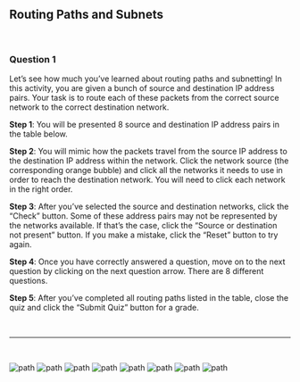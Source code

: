 ## Routing Paths and Subnets

<br>

### Question 1

Let’s see how much you’ve learned about routing paths and subnetting! In this activity, you are given a bunch of source and destination IP address pairs. Your task is to route each of these packets from the correct source network to the correct destination network.

**Step 1**: You will be presented 8 source and destination IP address pairs in the table below.

**Step 2**: You will mimic how the packets travel from the source IP address to the destination IP address within the network. Click the network source (the corresponding orange bubble) and click all the networks it needs to use in order to reach the destination network. You will need to click each network in the right order.

**Step 3**: After you’ve selected the source and destination networks, click the “Check” button. Some of these address pairs may not be represented by the networks available. If that’s the case, click the “Source or destination not present” button. If you make a mistake, click the “Reset” button to try again.

**Step 4**: Once you have correctly answered a question, move on to the next question by clicking on the next question arrow. There are 8 different questions.

**Step 5**: After you’ve completed all routing paths listed in the table, close the quiz and click the “Submit Quiz” button for a grade.

<br><hr><br>

![path](assets/path1.jpg)
![path](assets/path2.jpg)
![path](assets/path3.jpg)
![path](assets/path4.jpg)
![path](assets/path5.jpg)
![path](assets/path6.jpg)
![path](assets/path7.jpg)
![path](assets/path8.jpg)
